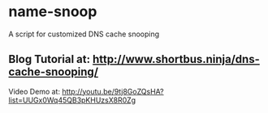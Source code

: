 name-snoop
==========

A script for customized DNS cache snooping

Blog Tutorial at:   http://www.shortbus.ninja/dns-cache-snooping/
----
Video Demo at:      http://youtu.be/9tj8GoZQsHA?list=UUGx0Wq45QB3pKHUzsX8R0Zg

